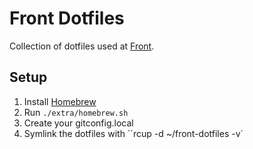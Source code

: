 # Front Dotfiles

Collection of dotfiles used at [Front](https://frontapp.com).

## Setup

1. Install [Homebrew](https://brew.sh/)
2. Run `./extra/homebrew.sh`
3. Create your gitconfig.local
4. Symlink the dotfiles with ``rcup -d ~/front-dotfiles -v`
